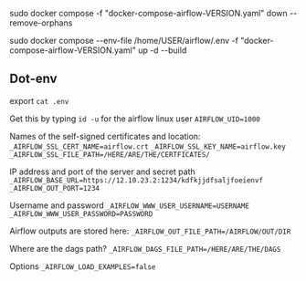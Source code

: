 
sudo docker compose -f "docker-compose-airflow-VERSION.yaml" down --remove-orphans

sudo docker compose --env-file /home/USER/airflow/.env -f "docker-compose-airflow-VERSION.yaml" up -d --build


## Dot-env
export `cat .env`


Get this by typing `id -u` for the airflow linux user
`AIRFLOW_UID=1000`

Names of the self-signed certificates and location:
`_AIRFLOW_SSL_CERT_NAME=airflow.crt`
`_AIRFLOW_SSL_KEY_NAME=airflow.key`
`_AIRFLOW_SSL_FILE_PATH=/HERE/ARE/THE/CERTFICATES/`

IP address and port of the server and secret path
`_AIRFLOW_BASE_URL=https://12.10.23.2:1234/kdfkjjdfsaljfoeienvf`
`_AIRFLOW_OUT_PORT=1234`

Username and password
`_AIRFLOW_WWW_USER_USERNAME=USERNAME`
`_AIRFLOW_WWW_USER_PASSWORD=PASSWORD`

Airflow outputs are stored here:
`_AIRFLOW_OUT_FILE_PATH=/AIRFLOW/OUT/DIR`

Where are the dags path? 
`_AIRFLOW_DAGS_FILE_PATH=/HERE/ARE/THE/DAGS`

Options
`_AIRFLOW_LOAD_EXAMPLES=false`